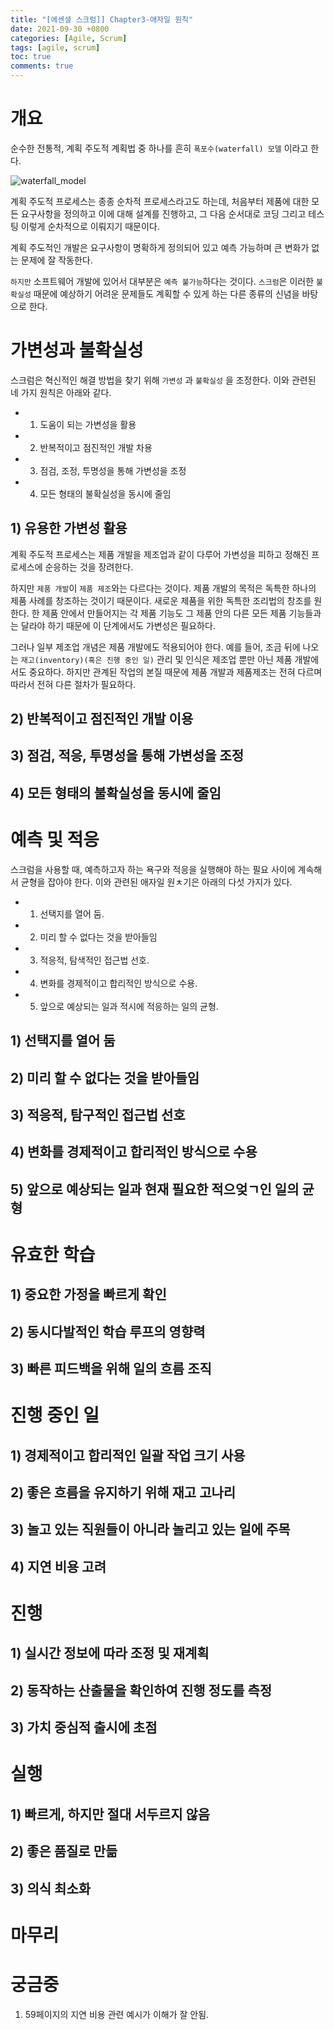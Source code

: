 ```yaml
---
title: "[에센셜 스크럼]] Chapter3-애자일 원칙"
date: 2021-09-30 +0800
categories: [Agile, Scrum]
tags: [agile, scrum] 
toc: true
comments: true
---
```


# 개요
순수한  전통적, 계획 주도적 계획법 중 하나를 흔히 `폭포수(waterfall) 모델` 이라고 한다.

![waterfall_model](https://user-images.githubusercontent.com/44339530/135549270-7a99409f-6457-40e3-ab22-252ab0beb25a.jpg)

계획 주도적 프로세스는 종종 순차적 프로세스라고도 하는데, 처음부터 제품에 대한 모든 요구사항을 정의하고 이에 대해 설계를 진행하고, 그 다음 순서대로 코딩 그리고 테스팅 이렇게 순차적으로 이뤄지기 때문이다.

계획 주도적인 개발은 요구사항이 명확하게 정의되어 있고 예측 가능하며 큰 변화가 없는 문제에 잘 작동한다.

`하지만` 소프트웨어 개발에 있어서 대부분은 `예측 불가능`하다는 것이다. `스크럼`은 이러한 `불확실성` 때문에 예상하기 어려운 문제들도 계획할 수 있게 하는 다른 종류의 신념을 바탕으로 한다.

# 가변성과 불확실성
스크럼은 혁신적인 해결 방법을 찾기 위해 `가변성` 과 `불확실성` 을 조정한다. 이와 관련된 네 가지 원칙은 아래와 같다.

- 1) 도움이 되는 가변성을 활용
- 2) 반복적이고 점진적인 개발 차용
- 3) 점검, 조정, 투명성을 통해 가변성을 조정
- 4) 모든 형태의 불확실성을 동시에 줄임

## 1) 유용한 가변성 활용
계획 주도적 프로세스는 제품 개발을 제조업과 같이 다루어 가변성을 피하고 정해진 프로세스에 순응하는 것을 장려한다.

하지만 `제품 개발`이 `제품 제조`와는 다르다는 것이다. 제품 개발의 목적은 독특한 하나의 제품 사례를 창조하는 것이기 때문이다. 새로운 제품을 위한 독특한 조리법의 창조를 원한다. 한 제품 안에서 만들어지는 각 제품 기능도 그 제품 안의 다른 모든 제품 기능들과는 달라야 하기 때문에 이 단계에서도 가변성은 필요하다.

그러나 일부 제조업 개념은 제품 개발에도 적용되어야 한다. 예를 들어, 조금 뒤에 나오는 `재고(inventory)(혹은 진행 중인 일)` 관리 및 인식은 제조업 뿐만 아닌 제품 개발에서도 중요하다. 하지만 관계된 작업의 본질 때문에 제품 개발과 제품제조는 전혀 다르며 따라서 전혀 다른 절차가 필요하다.

## 2) 반복적이고 점진적인 개발 이용

## 3) 점검, 적응, 투명성을 통해 가변성을 조정

## 4) 모든 형태의 불확실성을 동시에 줄임

# 예측 및 적응
스크럼을 사용할 때, 예측하고자 하는 욕구와 적응을 실행해야 하는 필요 사이에 계속해서 균형을 잡아야 한다. 이와 관련된 애자일 원ㅊ기은 아래의 다섯 가지가 있다.

- 1) 선택지를 열어 둠.
- 2) 미리 할 수 없다는 것을 받아들임
- 3) 적응적, 탐색적인 접근법 선호.
- 4) 변화를 경제적이고 합리적인 방식으로 수용.
- 5) 앞으로 예상되는 일과 적시에 적응하는 일의 균형.

## 1) 선택지를 열어 둠

## 2) 미리 할 수 없다는 것을 받아들임

## 3) 적응적, 탐구적인 접근법 선호

## 4) 변화를 경제적이고 합리적인 방식으로 수용

## 5) 앞으로 예상되는 일과 현재 필요한 적으엊ㄱ인 일의 균형

# 유효한 학습

## 1) 중요한 가정을 빠르게 확인

## 2) 동시다발적인 학습 루프의 영향력

## 3) 빠른 피드백을 위해 일의 흐름 조직

# 진행 중인 일

## 1) 경제적이고 합리적인 일괄 작업 크기 사용

## 2) 좋은 흐름을 유지하기 위해 재고 고나리

## 3) 놀고 있는 직원들이 아니라 놀리고 있는 일에 주목

## 4) 지연 비용 고려

# 진행

## 1) 실시간 정보에 따라 조정 및 재계획

## 2) 동작하는 산출물을 확인하여 진행 정도를 측정

## 3) 가치 중심적 출시에 초점

# 실행

## 1) 빠르게, 하지만 절대 서두르지 않음

## 2) 좋은 품질로 만듦

## 3) 의식 최소화

# 마무리

# 궁금중
1) 59페이지의 지연 비용 관련 예시가 이해가 잘 안됨.
